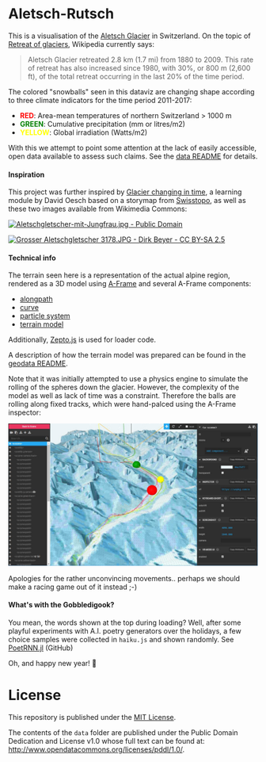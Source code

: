 Aletsch-Rutsch
==============

This is a visualisation of the [Aletsch Glacier](https://en.wikipedia.org/wiki/Aletsch_Glacier) in Switzerland. On the topic of [Retreat of glaciers](https://en.wikipedia.org/wiki/Retreat_of_glaciers_since_1850), Wikipedia currently says:

> Aletsch Glacier retreated 2.8 km (1.7 mi) from 1880 to 2009. This rate of retreat has also increased since 1980, with 30%, or 800 m (2,600 ft), of the total retreat occurring in the last 20% of the time period.

The colored "snowballs" seen in this dataviz are changing shape according to three climate indicators for the time period 2011-2017:

- <font color="red">**RED**</font>: Area-mean temperatures of northern Switzerland > 1000 m
- <font color="green">**GREEN**</font>: Cumulative precipitation (mm or litres/m2) 
- <font color="yellow">**YELLOW**</font>: Global irradiation (Watts/m2)

With this we attempt to point some attention at the lack of easily accessible, open data available to assess such claims. See the [data README](data/README.md) for details.

#### Inspiration

This project was further inspired by [Glacier changing in time](https://www.schoolmaps.ch/2015/11/13/gletscher-im-wandel-der-zeit/), a learning module by David Oesch based on a storymap from [Swisstopo](https://www.geo.admin.ch/en/thematic-geoportals-federal-offices/storymaps-telling-stories-with-geodata.html), as well as these two images available from Wikimedia Commons:

[![Aletschgletscher-mit-Jungfrau.jpg - Public Domain](https://upload.wikimedia.org/wikipedia/commons/thumb/3/3f/Aletschgletscher-mit-Jungfrau.jpg/320px-Aletschgletscher-mit-Jungfrau.jpg)](https://commons.wikimedia.org/wiki/File%3AAletschgletscher-mit-Jungfrau.jpg)

[![Grosser Aletschgletscher 3178.JPG - Dirk Beyer - CC BY-SA 2.5](https://upload.wikimedia.org/wikipedia/commons/thumb/1/12/Grosser_Aletschgletscher_3178.JPG/320px-Grosser_Aletschgletscher_3178.JPG)](https://commons.wikimedia.org/wiki/File:Grosser_Aletschgletscher_3178.JPG)

#### Technical info

The terrain seen here is a representation of the actual alpine region, rendered as a 3D model using [A-Frame](https://github.com/aframevr/aframe/) and several A-Frame components: 

- [alongpath](https://github.com/protyze/aframe-alongpath-component)
- [curve](https://github.com/protyze/aframe-curve-component)
- [particle system](https://github.com/IdeaSpaceVR/aframe-particle-system-component)
- [terrain model](https://github.com/bryik/aframe-terrain-model-component)

Additionally, [Zepto.js](http://zeptojs.com/) is used for loader code.

A description of how the terrain model was prepared can be found in the [geodata README](geodata/README.md).

Note that it was initially attempted to use a physics engine to simulate the rolling of the spheres down the glacier. However, the complexity of the model as well as lack of time was a constraint. Therefore the balls are rolling along fixed tracks, which were hand-palced using the A-Frame inspector:

![screenshot](img/_screenshot.jpg)

Apologies for the rather unconvincing movements.. perhaps we should make a racing game out of it instead ;-)

#### What's with the Gobbledigook?

You mean, the words shown at the top during loading? Well, after some playful experiments with A.I. poetry generators over the holidays, a few choice samples were collected in `haiku.js` and shown randomly. See [PoetRNN.jl](https://github.com/loleg/PoetRNN.jl) (GitHub)

Oh, and happy new year! :tada:

# License

This repository is published under the [MIT License](LICENSE).

The contents of the `data` folder are published under the Public Domain Dedication and License v1.0 whose full text can be found at: http://www.opendatacommons.org/licenses/pddl/1.0/.